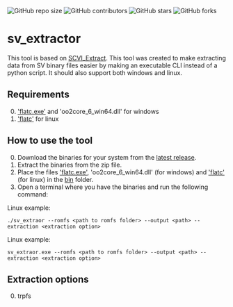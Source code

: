 ![GitHub repo size](https://img.shields.io/github/repo-size/CMIW/sv_extractor)
![GitHub contributors](https://img.shields.io/github/contributors/CMIW/sv_extractor)
![GitHub stars](https://img.shields.io/github/stars/CMIW/sv_extractor?style=social)
![GitHub forks](https://img.shields.io/github/forks/CMIW/sv_extractor?style=social)

# sv_extractor

This tool is based on [SCVI_Extract](https://github.com/psthrn42/SCVI_Extract). This tool was created to make extracting data from SV binary files easier by making an executable CLI instead of a python script. It should also support both windows and linux.

## Requirements

0. ['flatc.exe'](https://github.com/google/flatbuffers/releases) and 'oo2core_6_win64.dll' for windows
1. ['flatc'](https://github.com/google/flatbuffers/releases) for linux

## How to use the tool

0. Download the binaries for your system from the [latest release](https://github.com/CMIW/sv_extractor/releases). 
1. Extract the binaries from the zip file.
2. Place the files ['flatc.exe'](https://github.com/google/flatbuffers/releases), 'oo2core_6_win64.dll' (for windows) and ['flatc'](https://github.com/google/flatbuffers/releases) (for linux) in the [bin](/bin) folder.
3. Open a terminal where you have the binaries and run the following command:

Linux example:
```
./sv_extraor --romfs <path to romfs folder> --output <path> --extraction <extraction option>
```

Linux example:
```
sv_extraor.exe --romfs <path to romfs folder> --output <path> --extraction <extraction option>
```

## Extraction options
0. trpfs